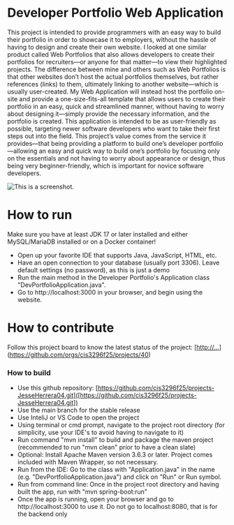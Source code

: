 # Developer Portfolio Web Application
This project is intended to provide programmers with an easy way to build their portfolio in order to showcase it to employers, without the hassle of having to design and create their own website. I looked at one similar product called Web Portfolios that also allows developers to create their portfolios for recruiters—or anyone for that matter—to view their highlighted projects. The difference between mine and others such as Web Portfolios is that other websites don’t host the actual portfolios themselves, but rather references (links) to them, ultimately linking to another website—which is usually user-created. My Web Application will instead host the portfolio on-site and provide a one-size-fits-all template that allows users to create their portfolio in an easy, quick and streamlined manner, without having to worry about designing it—simply provide the necessary information, and the portfolio is created. This application is intended to be as user-friendly as possible, targeting newer software developers who want to take their first steps out into the field. This project’s value comes from the service it provides—that being providing a platform to build one’s developer portfolio—allowing an easy and quick way to build one’s portfolio by focusing only on the essentials and not having to worry about appearance or design, thus being very beginner-friendly, which is important for novice software developers. 

![This is a screenshot.](images.png)
# How to run
Make sure you have at least JDK 17 or later installed and either MySQL/MariaDB installed or on a Docker container!
- Open up your favorite IDE that supports Java, JavaScript, HTML, etc.
- Have an open connection to your database (usually port 3306). Leave default settings (no password), as this is just a demo
- Run the main method in the Developer Portfolio's Application class "DevPortfolioApplication.java".
- Go to http://localhost:3000 in your browser, and begin using the website.

# How to contribute
Follow this project board to know the latest status of the project: [[http://...]([http://...])](https://github.com/orgs/cis3296f25/projects/40)  

### How to build
- Use this github repository: [https://github.com/cis3296f25/projects-JesseHerrera04.git]([https://github.com/cis3296f25/projects-JesseHerrera04.git])
- Use the main branch for the stable release  
- Use InteliJ or VS Code to open the project
- Using terminal or cmd prompt, navigate to the project root directory (for simplicity, use your IDE's to avoid having to navigate to it) 
- Run command "mvn install" to build and package the maven project (recommended to run "mvn clean" prior to have a clean slate)
- Optional: Install Apache Maven version 3.6.3 or later. Project comes included with Maven Wrapper, so not necessary.
- Run from the IDE: Go to the class with "Application.java" in the name (e.g. "DevPortfolioApplication.java") and click on "Run" or Run symbol.
- Run from command line: Once in the project root directory and having built the app, run with "mvn spring-boot:run"
- Once the app is running, open your browser and go to http://localhost:3000 to use it. Do not go to localhost:8080, that is for the backend only 
